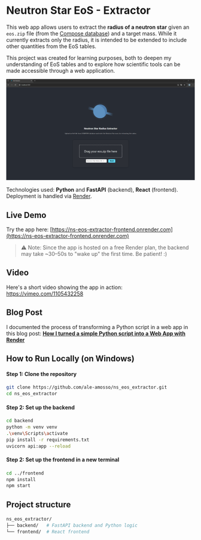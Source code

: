 # Neutron Star EoS - Extractor

This web app allows users to extract the **radius of a neutron star** given an `eos.zip` file (from the [Compose database](https://compose.obspm.fr/)) and a target mass. While it currently extracts only the radius, it is intended to be extended to include other quantities from the EoS tables.

This project was created for learning purposes, both to deepen my understanding of EoS tables and to explore how scientific tools can be made accessible through a web application.

![Interface screenshot](gui.png)


Technologies used: **Python** and **FastAPI** (backend), **React** (frontend). Deployment is handled via [Render](https://render.com).

## Live Demo
Try the app here: [https://ns-eos-extractor-frontend.onrender.com](https://ns-eos-extractor-frontend.onrender.com)
> ⚠️ Note: Since the app is hosted on a free Render plan, the backend may take ~30–50s to "wake up" the first time. Be patient! :)

## Video
Here's a short video showing the app in action: https://vimeo.com/1105432258

## Blog Post
I documented the process of transforming a Python script in a web app in this blog post: **[How I turned a simple Python script into a Web App with Render](https://ale-amosso.github.io/2025/07/27/scientific-demo.html)**

## How to Run Locally (on Windows)

  ####  Step 1: Clone the repository

```bash
git clone https://github.com/ale-amosso/ns_eos_extractor.git
cd ns_eos_extractor
```
 #### Step 2: Set up the backend

```bash
cd backend
python -m venv venv
.\venv\Scripts\activate
pip install -r requirements.txt
uvicorn api:app --reload
```
 ####  Step 2: Set up the frontend in a new terminal

```bash
cd ../frontend
npm install
npm start
```

## Project structure
```bash
ns_eos_extractor/
├── backend/   # FastAPI backend and Python logic
└── frontend/  # React frontend
```
